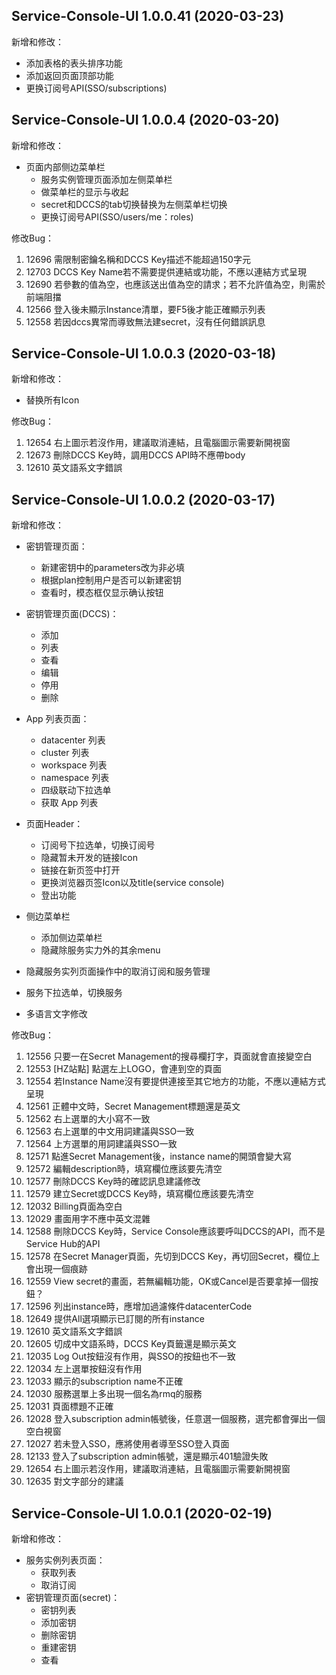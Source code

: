 ## Service-Console-UI 1.0.0.41 (2020-03-23)

 新增和修改：
 - 添加表格的表头排序功能
 - 添加返回页面顶部功能
 - 更换订阅号API(SSO/subscriptions)


## Service-Console-UI 1.0.0.4 (2020-03-20)

 新增和修改：
 - 页面内部侧边菜单栏
   - 服务实例管理页面添加左侧菜单栏
   - 做菜单栏的显示与收起
   - secret和DCCS的tab切换替换为左侧菜单栏切换
   - 更换订阅号API(SSO/users/me：roles)
  
 修改Bug：
 1.  12696 需限制密鑰名稱和DCCS Key描述不能超過150字元
 2.  12703 DCCS Key Name若不需要提供連結或功能，不應以連結方式呈現
 3.  12690 若參數的值為空，也應該送出值為空的請求；若不允許值為空，則需於前端阻擋
 4.  12566 登入後未顯示Instance清單，要F5後才能正確顯示列表
 5.  12558 若因dccs異常而導致無法建secret，沒有任何錯誤訊息


## Service-Console-UI 1.0.0.3 (2020-03-18)

 新增和修改：
 - 替换所有Icon
 
 修改Bug：
 1. 12654 右上圖示若沒作用，建議取消連結，且電腦圖示需要新開視窗
 2. 12673 刪除DCCS Key時，調用DCCS API時不應帶body
 3. 12610 英文語系文字錯誤


## Service-Console-UI 1.0.0.2 (2020-03-17)

 新增和修改： 
 - 密钥管理页面：
   - 新建密钥中的parameters改为非必填
   - 根据plan控制用户是否可以新建密钥
   - 查看时，模态框仅显示确认按钮
 
 - 密钥管理页面(DCCS)：
   - 添加
   - 列表
   - 查看
   - 编辑
   - 停用
   - 删除
 - App 列表页面：
   - datacenter 列表
   - cluster 列表
   - workspace 列表
   - namespace 列表
   - 四级联动下拉选单
   - 获取 App 列表
 - 页面Header：
   - 订阅号下拉选单，切换订阅号
   - 隐藏暂未开发的链接Icon
   - 链接在新页签中打开
   - 更换浏览器页签Icon以及title(service console)
   - 登出功能
 - 侧边菜单栏
   - 添加侧边菜单栏
   - 隐藏除服务实力外的其余menu
 - 隐藏服务实列页面操作中的取消订阅和服务管理
 - 服务下拉选单，切换服务
 - 多语言文字修改
 
 修改Bug：
 1. 12556 只要一在Secret Management的搜尋欄打字，頁面就會直接變空白
 2. 12553 [HZ站點] 點選左上LOGO，會連到空的頁面
 3. 12554 若Instance Name沒有要提供連接至其它地方的功能，不應以連結方式呈現
 4. 12561 正體中文時，Secret Management標題還是英文
 5. 12562 右上選單的大小寫不一致
 6. 12563 右上選單的中文用詞建議與SSO一致
 7. 12564 上方選單的用詞建議與SSO一致
 8. 12571 點進Secret Management後，instance name的開頭會變大寫
 9. 12572 編輯description時，填寫欄位應該要先清空
 10. 12577 刪除DCCS Key時的確認訊息建議修改
 11. 12579 建立Secret或DCCS Key時，填寫欄位應該要先清空
 12. 12032 Billing頁面為空白
 13. 12029 畫面用字不應中英文混雜
 14. 12588 刪除DCCS Key時，Service Console應該要呼叫DCCS的API，而不是Service Hub的API
 15. 12578 在Secret Manager頁面，先切到DCCS Key，再切回Secret，欄位上會出現一個痕跡
 16. 12559 View secret的畫面，若無編輯功能，OK或Cancel是否要拿掉一個按鈕？
 17. 12596 列出instance時，應增加過濾條件datacenterCode
 18. 12649 提供All選項顯示已訂閱的所有instance
 19. 12610 英文語系文字錯誤
 20. 12605 切成中文語系時，DCCS Key頁籤還是顯示英文
 21. 12035 Log Out按鈕沒有作用，與SSO的按鈕也不一致
 22. 12034 左上選單按鈕沒有作用
 23. 12033 顯示的subscription name不正確
 24. 12030 服務選單上多出現一個名為rmq的服務
 25. 12031 頁面標題不正確
 26. 12028 登入subscription admin帳號後，任意選一個服務，選完都會彈出一個空白視窗
 27. 12027 若未登入SSO，應將使用者導至SSO登入頁面
 28. 12133 登入了subscription admin帳號，還是顯示401驗證失敗
 29. 12654 右上圖示若沒作用，建議取消連結，且電腦圖示需要新開視窗
 30. 12635 對文字部分的建議
 
 
## Service-Console-UI 1.0.0.1 (2020-02-19)

 新增和修改：
 - 服务实例列表页面：
   - 获取列表
   - 取消订阅
 - 密钥管理页面(secret)：
   - 密钥列表
   - 添加密钥
   - 删除密钥
   - 重建密钥
   - 查看
